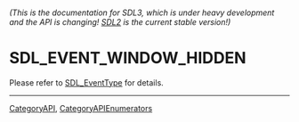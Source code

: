 ###### (This is the documentation for SDL3, which is under heavy development and the API is changing! [SDL2](https://wiki.libsdl.org/SDL2/) is the current stable version!)
# SDL_EVENT_WINDOW_HIDDEN

Please refer to [SDL_EventType](SDL_EventType) for details.

----
[CategoryAPI](CategoryAPI), [CategoryAPIEnumerators](CategoryAPIEnumerators)

